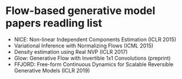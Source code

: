 # Flow-based generative model papers readling list
- NICE: Non-linear Independent Components Estimation (ICLR 2015)
- Variational Inference with Normalizing Flows (ICML 2015)
- Density estimation using Real NVP (ICLR 2017)
- Glow: Generative Flow with Invertible 1x1 Convolutions (preprint)
- FFJORD: Free-form Continuous Dynamics for Scalable Reversible Generative Models (ICLR 2019)

